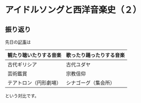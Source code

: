 # アイドルソングと西洋音楽史（２）

## 振り返り

先日の[記事](20240826.md)は

| 観たり聴いたりする音楽 | 歌ったり踊ったりする音楽 |
| ------------------ | --------------------- |
| 古代ギリシア         | 古代ユダヤ              |
| 芸術鑑賞            | 宗教信仰                |
| テアトロン（円形劇場）| シナゴーグ（集会所）      |

という対比です。

